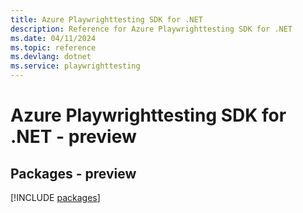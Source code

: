```yaml
---
title: Azure Playwrighttesting SDK for .NET
description: Reference for Azure Playwrighttesting SDK for .NET
ms.date: 04/11/2024
ms.topic: reference
ms.devlang: dotnet
ms.service: playwrighttesting
---
```

# Azure Playwrighttesting SDK for .NET - preview
## Packages - preview
[!INCLUDE [packages](playwrighttesting-index.md)]